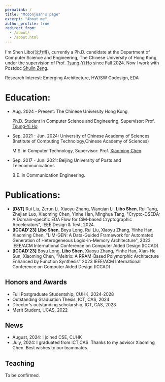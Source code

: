 ```yaml
---
permalink: /
title: "Mcdonjuan's page"
excerpt: "About me"
author_profile: true
redirect_from: 
  - /about/
  - /about.html
---
```


I'm Shen Libo(沈力博), currently a Ph.D. candidate at the Department of Computer Science and Engineering, The Chinese University of Hong Kong, under the supervision of Prof. [Tsung-Yi Ho](https://www.cse.cuhk.edu.hk/people/faculty/tsung-yi-ho/) since Fall 2024. Now I work with Postdoc [Shulin Zeng](https://nicsefc.ee.tsinghua.edu.cn/people/ShulinZeng). 

Research Interest: Emerging Architecture, HW/SW Codesign, EDA

Education:
======
* Aug. 2024 - Present: The Chinese University Hong Kong

  Ph.D. Student in Computer Science and Engineering, Supervisor: Prof. [Tsung-Yi Ho](https://www.cse.cuhk.edu.hk/people/faculty/tsung-yi-ho/)

* Sep. 2021 - Jun. 2024: University of Chinese Academy of Sciences (Institute of Computing Technology,Chinese Academy of Sciences)

  M.S. in Computer Technology, Supervisor: Prof. [Xiaoming Chen](https://people.ucas.edu.cn/~chenxm)

* Sep. 2017 - Jun. 2021: Beijing University of Posts and Telecommunications

  B.E. in Communication Engineering.

Publications:
======
* **[D&T]** Rui Liu, Zerun Li, Xiaoyu Zhang, Wanqian Li, **Libo Shen**, Rui Tang, Zhejian Luo, Xiaoming Chen, Yinhe Han, Minghua Tang, "Crypto-DSEDA: A Domain-specific EDA Flow for CiM-based Cryptographic Accelerators", IEEE Design & Test, 2024.
* **[ICCAD'23]** **Libo Shen**, Boyu Long, Rui Liu, Xiaoyu Zhang, Yinhe Han, Xiaoming Chen, "LIM-GEN: A Data-Guided Framework for Automated Generation of Heterogeneous Logic-in-Memory Architecture", 2023 IEEE/ACM International Conference on Computer Aided Design (ICCAD).
* **[ICCAD'23]** Boyu Long, **Libo Shen**, Xiaoyu Zhang, Yinhe Han, Xian-He Sun, Xiaoming Chen, "Meltrix: A RRAM-Based Polymorphic Architecture Enhanced by Function Synthesis" 2023 IEEE/ACM International Conference on Computer Aided Design (ICCAD).

Honors and Awards
------
* Full Postgraduate Studentship, CUHK, 2024-2028
* Outstanding Graduation Thesis, ICT, CAS, 2024
* Director's outstanding scholarship, ICT, CAS, 2023
* Merit Student, UCAS, 2022


News
------
* August, 2024: I joined CSE, CUHK
* July, 2024: I graduated from ICT,CAS. Thanks to my advisor Xiaoming Chen. Best wishes to our teammates.

Teaching
------
To be confirmed.

